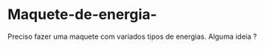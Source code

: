 Maquete-de-energia-
===================

Preciso fazer uma maquete com variados tipos de energias. Alguma ideia ? 
